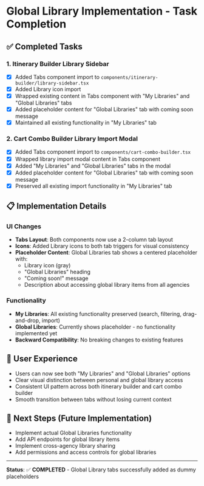 # Global Library Implementation - Task Completion

## ✅ Completed Tasks

### 1. Itinerary Builder Library Sidebar
- [x] Added Tabs component import to `components/itinerary-builder/library-sidebar.tsx`
- [x] Added Library icon import
- [x] Wrapped existing content in Tabs component with "My Libraries" and "Global Libraries" tabs
- [x] Added placeholder content for "Global Libraries" tab with coming soon message
- [x] Maintained all existing functionality in "My Libraries" tab

### 2. Cart Combo Builder Library Import Modal
- [x] Added Tabs component import to `components/cart-combo-builder.tsx`
- [x] Wrapped library import modal content in Tabs component
- [x] Added "My Libraries" and "Global Libraries" tabs in the modal
- [x] Added placeholder content for "Global Libraries" tab with coming soon message
- [x] Preserved all existing import functionality in "My Libraries" tab

## 📋 Implementation Details

### UI Changes
- **Tabs Layout**: Both components now use a 2-column tab layout
- **Icons**: Added Library icons to both tab triggers for visual consistency
- **Placeholder Content**: Global Libraries tab shows a centered placeholder with:
  - Library icon (gray)
  - "Global Libraries" heading
  - "Coming soon!" message
  - Description about accessing global library items from all agencies

### Functionality
- **My Libraries**: All existing functionality preserved (search, filtering, drag-and-drop, import)
- **Global Libraries**: Currently shows placeholder - no functionality implemented yet
- **Backward Compatibility**: No breaking changes to existing features

## 🎯 User Experience
- Users can now see both "My Libraries" and "Global Libraries" options
- Clear visual distinction between personal and global library access
- Consistent UI pattern across both itinerary builder and cart combo builder
- Smooth transition between tabs without losing current context

## 🔄 Next Steps (Future Implementation)
- Implement actual Global Libraries functionality
- Add API endpoints for global library items
- Implement cross-agency library sharing
- Add permissions and access controls for global libraries

---
**Status**: ✅ **COMPLETED** - Global Library tabs successfully added as dummy placeholders
